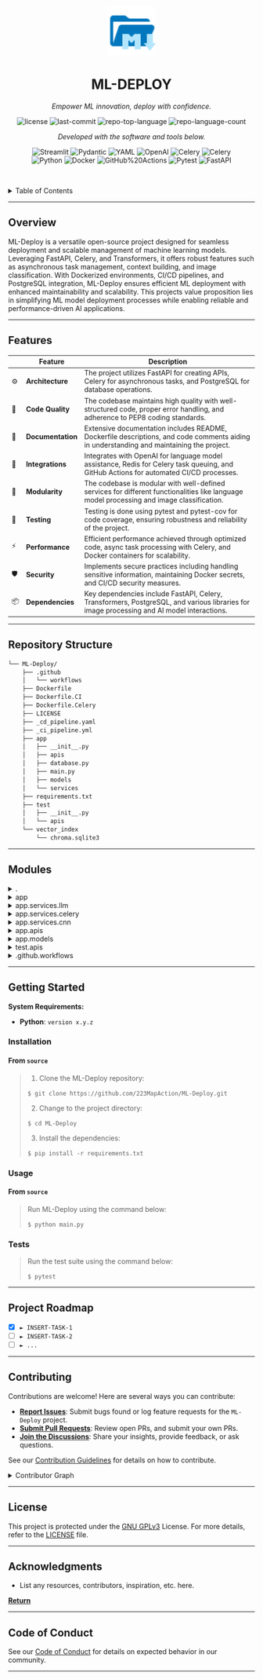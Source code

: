 <p align="center">
  <img src="https://raw.githubusercontent.com/PKief/vscode-material-icon-theme/ec559a9f6bfd399b82bb44393651661b08aaf7ba/icons/folder-markdown-open.svg" width="100" alt="project-logo">
</p>
<p align="center">
    <h1 align="center">ML-DEPLOY</h1>
</p>
<p align="center">
    <em>Empower ML innovation, deploy with confidence.</em>
</p>
<p align="center">
	<img src="https://img.shields.io/github/license/223MapAction/ML-Deploy.git?style=flat-square&logo=opensourceinitiative&logoColor=white&color=0080ff" alt="license">
	<img src="https://img.shields.io/github/last-commit/223MapAction/ML-Deploy.git?style=flat-square&logo=git&logoColor=white&color=0080ff" alt="last-commit">
	<img src="https://img.shields.io/github/languages/top/223MapAction/ML-Deploy.git?style=flat-square&color=0080ff" alt="repo-top-language">
	<img src="https://img.shields.io/github/languages/count/223MapAction/ML-Deploy.git?style=flat-square&color=0080ff" alt="repo-language-count">
<p>
<p align="center">
		<em>Developed with the software and tools below.</em>
</p>
<p align="center">
	<img src="https://img.shields.io/badge/Streamlit-FF4B4B.svg?style=flat-square&logo=Streamlit&logoColor=white" alt="Streamlit">
	<img src="https://img.shields.io/badge/Pydantic-E92063.svg?style=flat-square&logo=Pydantic&logoColor=white" alt="Pydantic">
	<img src="https://img.shields.io/badge/YAML-CB171E.svg?style=flat-square&logo=YAML&logoColor=white" alt="YAML">
	<img src="https://img.shields.io/badge/OpenAI-412991.svg?style=flat-square&logo=OpenAI&logoColor=white" alt="OpenAI">
	<img src="https://img.shields.io/badge/Celery-37814A.svg?style=flat-square&logo=Celery&logoColor=white" alt="Celery">
	<img src="https://img.shields.io/badge/Celery-37814A.svg?style=flat-square&logo=Celery&logoColor=white" alt="Celery">
	<br>
	<img src="https://img.shields.io/badge/Python-3776AB.svg?style=flat-square&logo=Python&logoColor=white" alt="Python">
	<img src="https://img.shields.io/badge/Docker-2496ED.svg?style=flat-square&logo=Docker&logoColor=white" alt="Docker">
	<img src="https://img.shields.io/badge/GitHub%20Actions-2088FF.svg?style=flat-square&logo=GitHub-Actions&logoColor=white" alt="GitHub%20Actions">
	<img src="https://img.shields.io/badge/Pytest-0A9EDC.svg?style=flat-square&logo=Pytest&logoColor=white" alt="Pytest">
	<img src="https://img.shields.io/badge/FastAPI-009688.svg?style=flat-square&logo=FastAPI&logoColor=white" alt="FastAPI">
</p>

<br><!-- TABLE OF CONTENTS -->
<details>
  <summary>Table of Contents</summary><br>

- [Overview](#overview)
- [Features](#features)
- [Repository Structure](#repository-structure)
- [Modules](#modules)
- [Getting Started](#getting-started)
  - [Installation](#installation)
  - [Usage](#usage)
  - [Tests](#tests)
- [Project Roadmap](#project-roadmap)
- [Contributing](#contributing)
- [License](#license)
- [Acknowledgments](#acknowledgments)
- [Code of Conduct](#code-of-conduct)
</details>
<hr>

##  Overview

ML-Deploy is a versatile open-source project designed for seamless deployment and scalable management of machine learning models. Leveraging FastAPI, Celery, and Transformers, it offers robust features such as asynchronous task management, context building, and image classification. With Dockerized environments, CI/CD pipelines, and PostgreSQL integration, ML-Deploy ensures efficient ML deployment with enhanced maintainability and scalability. This projects value proposition lies in simplifying ML model deployment processes while enabling reliable and performance-driven AI applications.

---

##  Features

|    |    Feature        | Description                                                                                                                       |
|----|-------------------|-----------------------------------------------------------------------------------------------------------------------------------|
| ⚙️  | **Architecture**  | The project utilizes FastAPI for creating APIs, Celery for asynchronous tasks, and PostgreSQL for database operations.             |
| 🔩 | **Code Quality**  | The codebase maintains high quality with well-structured code, proper error handling, and adherence to PEP8 coding standards.    |
| 📄 | **Documentation** | Extensive documentation includes README, Dockerfile descriptions, and code comments aiding in understanding and maintaining the project. |
| 🔌 | **Integrations**  | Integrates with OpenAI for language model assistance, Redis for Celery task queuing, and GitHub Actions for automated CI/CD processes. |
| 🧩 | **Modularity**    | The codebase is modular with well-defined services for different functionalities like language model processing and image classification. |
| 🧪 | **Testing**       | Testing is done using pytest and pytest-cov for code coverage, ensuring robustness and reliability of the project.                  |
| ⚡️  | **Performance**   | Efficient performance achieved through optimized code, async task processing with Celery, and Docker containers for scalability.   |
| 🛡️ | **Security**      | Implements secure practices including handling sensitive information, maintaining Docker secrets, and CI/CD security measures.   |
| 📦 | **Dependencies**  | Key dependencies include FastAPI, Celery, Transformers, PostgreSQL, and various libraries for image processing and AI model interactions. |

---

##  Repository Structure

```sh
└── ML-Deploy/
    ├── .github
    │   └── workflows
    ├── Dockerfile
    ├── Dockerfile.CI
    ├── Dockerfile.Celery
    ├── LICENSE
    ├── _cd_pipeline.yaml
    ├── _ci_pipeline.yml
    ├── app
    │   ├── __init__.py
    │   ├── apis
    │   ├── database.py
    │   ├── main.py
    │   ├── models
    │   └── services
    ├── requirements.txt
    ├── test
    │   ├── __init__.py
    │   └── apis
    └── vector_index
        └── chroma.sqlite3
```

---

##  Modules

<details closed><summary>.</summary>

| File                                                                                             | Summary                                                                                                                                                                                                                                                                                     |
| ---                                                                                              | ---                                                                                                                                                                                                                                                                                         |
| [requirements.txt](https://github.com/223MapAction/ML-Deploy.git/blob/master/requirements.txt)   | Lists Python package dependencies in requirements.txt for seamless project setup and reproducibility. Key libraries include fastapi, celery, transformers, and uvicorn to support ML deployment. Enhances project scalability and maintainability by managing package versions efficiently. |
| [Dockerfile.Celery](https://github.com/223MapAction/ML-Deploy.git/blob/master/Dockerfile.Celery) | Builds a Docker image for Celery worker, leveraging Python 3.10.13, to manage asynchronous tasks in the ML-Deploy project. Inherits project dependencies from requirements.txt while ensuring a streamlined environment setup for seamless task execution.                                  |
| [Dockerfile](https://github.com/223MapAction/ML-Deploy.git/blob/master/Dockerfile)               | Enables deploying a Python application using Uvicorn server, handling data processing requests. Utilizes Docker for portability, installs dependencies, and configures the execution environment. Dynamically serves the app on port 8001 in the container.                                 |
| [Dockerfile.CI](https://github.com/223MapAction/ML-Deploy.git/blob/master/Dockerfile.CI)         | Builds Python environment, installs project dependencies, and runs test coverage using pytest in the CI pipeline for ML-Deploy.                                                                                                                                                             |
| [_cd_pipeline.yaml](https://github.com/223MapAction/ML-Deploy.git/blob/master/_cd_pipeline.yaml) | Sets up Docker services for a FastAPI app, Redis, and Celery workers with networking configurations in a micro-services environment. Enables communication between services for seamless deployment and scalability.                                                                        |
| [_ci_pipeline.yml](https://github.com/223MapAction/ML-Deploy.git/blob/master/_ci_pipeline.yml)   | Automates creation and configuration of a CI service within the ML-Deploy repository. Orchestrates building a Docker container for testing purposes based on the specified Dockerfile.CI. Integrates environment variables for seamless deployment.                                         |

</details>

<details closed><summary>app</summary>

| File                                                                                     | Summary                                                                                                                                                                                                                                              |
| ---                                                                                      | ---                                                                                                                                                                                                                                                  |
| [main.py](https://github.com/223MapAction/ML-Deploy.git/blob/master/app/main.py)         | Initializes FastAPI app with CORS middleware.-Connects to the database on app startup.-Gracefully disconnects from the database on app shutdown.-Includes main_routers APIs under /api1 prefix.                                                      |
| [database.py](https://github.com/223MapAction/ML-Deploy.git/blob/master/app/database.py) | Establishes a connection to a PostgreSQL database within the ML-Deploy repo's app module. Leveraging the databases library, it initializes a database instance with a predefined URL for subsequent data operations across the ML deployment system. |

</details>

<details closed><summary>app.services.llm</summary>

| File                                                                                                                              | Summary                                                                                                                                                                                                                                                                                                                                             |
| ---                                                                                                                               | ---                                                                                                                                                                                                                                                                                                                                                 |
| [gpt_3_5_turbo.py](https://github.com/223MapAction/ML-Deploy.git/blob/master/app/services/llm/gpt_3_5_turbo.py)                   | Implements a GPT-4 assistant with chat history, user interaction, and error handling. Enables response generation based on user prompts using OpenAIs API. Facilitates chat history display and message exchange within the ML-Deploy repositorys app services architecture.                                                                        |
| [llm.py](https://github.com/223MapAction/ML-Deploy.git/blob/master/app/services/llm/llm.py)                                       | Preprocessing data for improved query results.                                                                                                                                                                                                                                                                                                      |
| [llm_preprocessing.py](https://github.com/223MapAction/ML-Deploy.git/blob/master/app/services/llm/llm_preprocessing.py)           | Generates a chatbot workflow utilizing OpenAI models for conversational retrieval, with document compression and retrieval. Handles document loading, splitting, and vector storage, connecting to a persistent SQLite database. Memory buffer management for conversation history. Summarizes relevant concepts for efficient chatbot interaction. |
| [pgml_llm_preprocessing.py](https://github.com/223MapAction/ML-Deploy.git/blob/master/app/services/llm/pgml_llm_preprocessing.py) | Implements AI chat preprocessing using pgml library with PDF data extraction, semantic search setup, and PostgreSQL integration for ML-Deploy repositorys model training pipeline.                                                                                                                                                                  |
| [pgml_llm.py](https://github.com/223MapAction/ML-Deploy.git/blob/master/app/services/llm/pgml_llm.py)                             | Implements chat bot logic with context building, user input processing, and assistant response generation using AI models and a database connection.                                                                                                                                                                                                |
| [preprocessing.py](https://github.com/223MapAction/ML-Deploy.git/blob/master/app/services/llm/preprocessing.py)                   | Implements a data preprocessing pipeline for a large language model, integrating text splitting, transformation, loading, embeddings, and vector storage. Executes the pipeline with model configurations and a specified tokenizer for NLP tasks within the ML-Deploy repositorys architecture.                                                    |

</details>

<details closed><summary>app.services.celery</summary>

| File                                                                                                               | Summary                                                                                                                                                                                                                                                  |
| ---                                                                                                                | ---                                                                                                                                                                                                                                                      |
| [celery_task.py](https://github.com/223MapAction/ML-Deploy.git/blob/master/app/services/celery/celery_task.py)     | Defines Celery tasks for ML predictions and contextual information retrieval using CNN and LLM models. Handles image predictions and fetches relevant context, impacts, and solutions. Enhances ML-Deploys asynchronous processing capabilities.         |
| [celery_config.py](https://github.com/223MapAction/ML-Deploy.git/blob/master/app/services/celery/celery_config.py) | Defines Celery configuration to enable distributed task processing in the ML-Deploy repositorys architecture. Initializes a Celery object using Redis for task queuing and result storage, enhancing scalability and performance for asynchronous tasks. |

</details>

<details closed><summary>app.services.cnn</summary>

| File                                                                                                              | Summary                                                                                                                                                                                                                                                                                           |
| ---                                                                                                               | ---                                                                                                                                                                                                                                                                                               |
| [cnn_preprocess.py](https://github.com/223MapAction/ML-Deploy.git/blob/master/app/services/cnn/cnn_preprocess.py) | Enables image preprocessing for convolutional neural networks in the ML-Deploy repositorys services module. Implements transformations using the torchvision library to resize, convert, and format images for model input.                                                                       |
| [cnn.py](https://github.com/223MapAction/ML-Deploy.git/blob/master/app/services/cnn/cnn.py)                       | Predicts image classification using a pre-trained VGG16 model for environmental categories. Loads weights from a specified model path, preprocesses input images, and outputs predicted class and probabilities. The CNN model aids in identifying environmental issues like pollution and waste. |
| [cnn_model.py](https://github.com/223MapAction/ML-Deploy.git/blob/master/app/services/cnn/cnn_model.py)           | Refactors VGG16 model for image classification by adjusting classifier layer to predict a specified number of classes. Implements freezing parameters and loading batch normalization weights for enhanced training on ML-Deploy.                                                                 |

</details>

<details closed><summary>app.apis</summary>

| File                                                                                                | Summary                                                                                                                                                                                                                                                                |
| ---                                                                                                 | ---                                                                                                                                                                                                                                                                    |
| [main_router.py](https://github.com/223MapAction/ML-Deploy.git/blob/master/app/apis/main_router.py) | Handles image prediction, contextualization, and data insertion. Utilizes FastAPI, requests, and Celery for async tasks. Fetches images, processes predictions, and stores results in the Mapapi_prediction table. Resilient to exceptions with proper error handling. |

</details>

<details closed><summary>app.models</summary>

| File                                                                                                  | Summary                                                                               |
| ---                                                                                                   | ---                                                                                   |
| [image_model.py](https://github.com/223MapAction/ML-Deploy.git/blob/master/app/models/image_model.py) | Defines ImageModel with image_name, sensitive_structures, and incident_id attributes. |

</details>

<details closed><summary>test.apis</summary>

| File                                                                                                           | Summary                                                                                                                                            |
| ---                                                                                                            | ---                                                                                                                                                |
| [test_main_router.py](https://github.com/223MapAction/ML-Deploy.git/blob/master/test/apis/test_main_router.py) | Verifies FastAPI endpoint functionality by simulating HTTP requests to ensure the Index route returns a 200 status code and correct JSON response. |

</details>

<details closed><summary>.github.workflows</summary>

| File                                                                                                   | Summary                                                                                                                                                                                                               |
| ---                                                                                                    | ---                                                                                                                                                                                                                   |
| [testing.yml](https://github.com/223MapAction/ML-Deploy.git/blob/master/.github/workflows/testing.yml) | Enables automated testing via GitHub Actions by running test suites upon code changes. Ensures continuous integration by validating code quality, fostering robustness and stability within the ML-Deploy repository. |
| [deploy.yml](https://github.com/223MapAction/ML-Deploy.git/blob/master/.github/workflows/deploy.yml)   | Deploys the ML model API via GitHub Actions. Orchestrates docker build and push steps, trigger-based deployment on master branch push events. Secret handling for Docker Hub credentials.                             |

</details>

---

##  Getting Started

**System Requirements:**

* **Python**: `version x.y.z`

###  Installation

<h4>From <code>source</code></h4>

> 1. Clone the ML-Deploy repository:
>
> ```console
> $ git clone https://github.com/223MapAction/ML-Deploy.git
> ```
>
> 2. Change to the project directory:
> ```console
> $ cd ML-Deploy
> ```
>
> 3. Install the dependencies:
> ```console
> $ pip install -r requirements.txt
> ```

###  Usage

<h4>From <code>source</code></h4>

> Run ML-Deploy using the command below:
> ```console
> $ python main.py
> ```

###  Tests

> Run the test suite using the command below:
> ```console
> $ pytest
> ```

---

##  Project Roadmap

- [X] `► INSERT-TASK-1`
- [ ] `► INSERT-TASK-2`
- [ ] `► ...`

---

##  Contributing

Contributions are welcome! Here are several ways you can contribute:

- **[Report Issues](https://github.com/223MapAction/ML-Deploy.git/issues)**: Submit bugs found or log feature requests for the `ML-Deploy` project.
- **[Submit Pull Requests](https://github.com/223MapAction/ML-Deploy.git/blob/main/CONTRIBUTING.md)**: Review open PRs, and submit your own PRs.
- **[Join the Discussions](https://github.com/223MapAction/ML-Deploy.git/discussions)**: Share your insights, provide feedback, or ask questions.

See our [Contribution Guidelines](https://github.com/223MapAction/.github/blob/main/CONTRIBUTING.md) for details on how to contribute.

<details closed>
<summary>Contributor Graph</summary>
<br>
<p align="center">
   <a href="https://github.com{/223MapAction/ML-Deploy.git/}graphs/contributors">
      <img src="https://contrib.rocks/image?repo=223MapAction/ML-Deploy.git">
   </a>
</p>
</details>


---

##  License

This project is protected under the [GNU GPLv3](https://choosealicense.com/licenses/gpl-3.0/) License. For more details, refer to the [LICENSE](https://choosealicense.com/licenses/) file.

---

##  Acknowledgments

- List any resources, contributors, inspiration, etc. here.

[**Return**](#-overview)

---

##  Code of Conduct

See our [Code of Conduct](https://github.com/223MapAction/.github/blob/main/CODE_OF_CONDUCT.md) for details on expected behavior in our community.

---